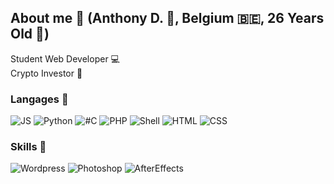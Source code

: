 ## About me :dart:  (Anthony D. :cowboy_hat_face:, Belgium 🇧🇪, 26 Years Old :birthday:) 

  
Student Web Developer :computer:  
Crypto Investor :diamond_shape_with_a_dot_inside:
### Langages :beginner:  

![JS](https://img.shields.io/badge/JS-Beginner-drakgreen)
![Python](https://img.shields.io/badge/Python-Beginner-drakgreen)
![#C](https://img.shields.io/badge/%23C-Intermediate-orange)
![PHP](https://img.shields.io/badge/PHP-Advanced-blue)
![Shell](https://img.shields.io/badge/Shell-Advanced-blue)
![HTML](https://img.shields.io/badge/HTML-Advanced-blue)
![CSS](https://img.shields.io/badge/CSS-Advanced-blue)





### Skills :diamond_shape_with_a_dot_inside:

![Wordpress](https://img.shields.io/badge/Wordpress-Pro-red)
![Photoshop](https://img.shields.io/badge/Photoshop-Pro-red)
![AfterEffects](https://img.shields.io/badge/AfterEffects-Expert-ff69b4)

